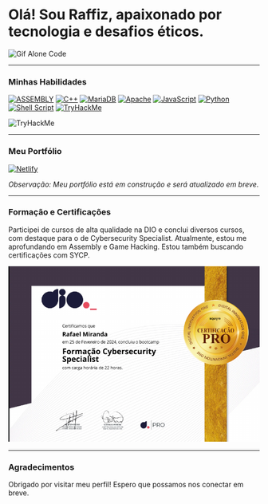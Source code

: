 # Olá! Sou Raffiz, apaixonado por tecnologia e desafios éticos.

![Gif Alone Code](https://user-images.githubusercontent.com/74038190/212748830-4c709398-a386-4761-84d7-9e10b98fbe6e.gif)

---

### Minhas Habilidades

[![ASSEMBLY](https://img.shields.io/badge/_-ASM-6E4C13.svg?style=for-the-badge)](https://github.com/yds12/x64-roadmap)
[![C++](https://img.shields.io/badge/c++-%2300599C.svg?style=for-the-badge&logo=c%2B%2B&logoColor=white)](https://www.arduino.cc/reference/pt/)
[![MariaDB](https://img.shields.io/badge/MariaDB-003545?style=for-the-badge&logo=mariadb&logoColor=white)](https://mariadb.org/)
[![Apache](https://img.shields.io/badge/apache-%23D42029.svg?style=for-the-badge&logo=apache&logoColor=white)](https://www.apache.org/)
[![JavaScript](https://img.shields.io/badge/JavaScript-F7DF1E?style=for-the-badge&logo=javascript&logoColor=black)](https://developer.mozilla.org/pt-BR/docs/Web/JavaScript)
[![Python](https://img.shields.io/badge/python-3670A0?style=for-the-badge&logo=python&logoColor=ffdd54)](https://roadmap.sh/python)
[![Shell Script](https://img.shields.io/badge/shell_script-%23121011.svg?style=for-the-badge&logo=gnu-bash&logoColor=white)](https://codeburst.io/your-perfect-kickstart-to-shell-scripting-857b81c0939b)
[![TryHackMe](https://img.shields.io/badge/TryHackMe-212C42.svg?style=for-the-badge&logo=TryHackMe&logoColor=white)](https://tryhackme.com/r/p/R4fF1z.pwn)

<img src="https://tryhackme-badges.s3.amazonaws.com/R4fF1z.pwn.png" alt="TryHackMe">

---

### Meu Portfólio

[![Netlify](https://img.shields.io/badge/netlify-%23000000.svg?style=for-the-badge&logo=netlify&logoColor=#00C7B7)](https://raffizmc.netlify.app)

*Observação: Meu portfólio está em construção e será atualizado em breve.*

---

### Formação e Certificações

Participei de cursos de alta qualidade na DIO e conclui diversos cursos, com destaque para o de Cybersecurity Specialist. Atualmente, estou me aprofundando em Assembly e Game Hacking. Estou também buscando certificações com SYCP.

![Certificado](./Certificado.png "Certificado de Conclusão")

---

### Agradecimentos

Obrigado por visitar meu perfil! Espero que possamos nos conectar em breve.
